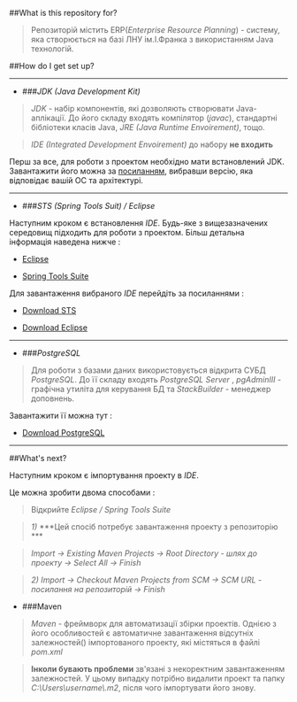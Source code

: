 ##What is this repository for?

>Репозиторій містить ERP(*Enterprise Resource Planning*) - систему, яка створюється на базі ЛНУ ім.І.Франка з використанням Java технологій.

##How do I get set up?


---
- ###*JDK (Java Development Kit)*

>*JDK* - набір компонентів, які дозволяють створювати Java-аплікації. До його складу входять компілятор (*javac*), стандартні бібліотеки класів Java, *JRE (Java Runtime Envoirement)*, тощо. 

>*IDE (Integrated Development Envoirement)* до набору **не входить**

Перш за все, для роботи з проектом необхідно мати встановлений JDK. Завантажити його можна за [посиланням], вибравши версію, яка відповідає вашій ОС та архітектурі. 

---
- ###*STS (Spring Tools Suit) / Eclipse*

Наступним кроком є встановлення *IDE*. Будь-яке з вищезазначених середовищ підходить для роботи з проектом. Більш детальна інформація наведена нижче :

 + [Eclipse]

 + [Spring Tools Suite]

Для завантаження вибраного *IDE* перейдіть за посиланнями :

  + [Download STS]

  + [Download Eclipse]

---
- ###*PostgreSQL*

>Для роботи з базами даних використовується відкрита СУБД *PostgreSQL*. 
До її складу входять *PostgreSQL Server* , *pgAdminIII* - графічна утиліта для керування БД та *StackBuilder* - менеджер доповнень.

Завантажити її можна тут :

+ [Download PostgreSQL]

---

##What's next?

Наступним кроком є імпортування проекту в *IDE*.

Це можна зробити двома способами :

>Відкрийте *Eclipse / Spring Tools Suite*

>*1)* ***Цей спосіб потребує завантаження проекту з репозиторію ***

>*Import -> Existing Maven Projects -> Root Directory - шлях до проекту  -> Select All -> Finish*

>*2) Import -> Checkout Maven Projects from SCM -> SCM URL - посилання на репозиторій -> Finish*

- ###Maven

>*Maven* - фреймворк для автоматизації збірки проектів. Однією з його особливостей є автоматичне завантаження відсутніх залежностей(*<dependancy>*) імпортованого проекту, які містяться в файлі *pom.xml*

>**Інколи бувають проблеми** зв'язані з некоректним завантаженням залежностей. У цьому випадку потрібно видалити проект та папку *С:\Users\username\\.m2*, після чого імпортувати його знову.  





[посиланням]:http://www.oracle.com/technetwork/java/javase/downloads/jdk7-downloads-1880260.html
[Eclipse]:http://help.eclipse.org/luna/index.jsp?topic=%2Forg.eclipse.platform.doc.isv%2Fguide%2Fint_eclipse.htm
[Spring Tools Suite]:http://spring.io/tools
[Download STS]:http://spring.io/tools/sts
[Download Eclipse]:https://www.eclipse.org/downloads/
[Download PostgreSQL]:http://www.postgresql.org/download/